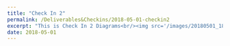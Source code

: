 ```yaml
---
title: "Check In 2"
permalink: /Deliverables&Checkins/2018-05-01-checkin2
excerpt: "This is Check In 2 Diagrams<br/><img src='/images/20180501_181912.jpg'>"
date: 2018-05-01
---
```

